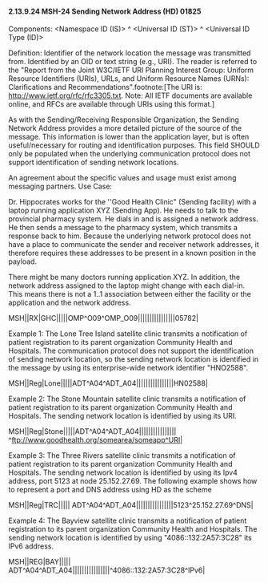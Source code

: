#### 2.13.9.24 MSH-24 Sending Network Address (HD) 01825

Components: &lt;Namespace ID (IS)> ^ &lt;Universal ID (ST)> ^ &lt;Universal ID Type (ID)>

Definition: Identifier of the network location the message was transmitted from. Identified by an OID or text string (e.g., URI). The reader is referred to the "Report from the Joint W3C/IETF URI Planning Interest Group: Uniform Resource Identifiers (URIs), URLs, and Uniform Resource Names (URNs): Clarifications and Recommendations".footnote:[The URI is: http://www.ietf.org/rfc/rfc3305.txt. Note: All IETF documents are available online, and RFCs are available through URIs using this format.]

As with the Sending/Receiving Responsible Organization, the Sending Network Address provides a more detailed picture of the source of the message. This information is lower than the application layer, but is often useful/necessary for routing and identification purposes. This field SHOULD only be populated when the underlying communication protocol does not support identification of sending network locations.

An agreement about the specific values and usage must exist among messaging partners. Use Case:

Dr. Hippocrates works for the ''Good Health Clinic" (Sending facility) with a laptop running application XYZ (Sending App). He needs to talk to the provincial pharmacy system. He dials in and is assigned a network address. He then sends a message to the pharmacy system, which transmits a response back to him. Because the underlying network protocol does not have a place to communicate the sender and receiver network addresses, it therefore requires these addresses to be present in a known position in the payload.

There might be many doctors running application XYZ. In addition, the network address assigned to the laptop might change with each dial-in. This means there is not a 1..1 association between either the facility or the application and the network address.

MSH||RX|GHC|||||OMP^O09^OMP_O09||||||||||||||||05782|

Example 1: The Lone Tree Island satellite clinic transmits a notification of patient registration to its parent organization Community Health and Hospitals. The communication protocol does not support the identification of sending network location, so the sending network location is identified in the message by using its enterprise-wide network identifier "HNO2588".

MSH||Reg|Lone|||||ADT^A04^ADT_A04||||||||||||||||HN02588|

Example 2: The Stone Mountain satellite clinic transmits a notification of patient registration to its parent organization Community Health and Hospitals. The sending network location is identified by using its URI.

MSH||Reg|Stone|||||ADT^A04^ADT_A04|||||||||||||||| ^ftp://www.goodhealth.org/somearea/someapp^URI|

Example 3: The Three Rivers satellite clinic transmits a notification of patient registration to its parent organization Community Health and Hospitals. The sending network location is identified by using its Ipv4 address, port 5123 at node 25.152.27.69. The following example shows how to represent a port and DNS address using HD as the scheme

MSH||Reg|TRC||||| ADT^A04^ADT_A04||||||||||||||||5123^25.152.27.69^DNS|

Example 4: The Bayview satellite clinic transmits a notification of patient registration to its parent organization Community Health and Hospitals. The sending network location is identified by using "4086::132:2A57:3C28" its IPv6 address.

MSH||REG|BAY||||| ADT^A04^ADT_A04||||||||||||||||^4086::132:2A57:3C28^IPv6|
